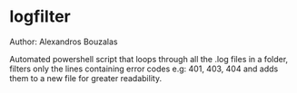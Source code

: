 # logfilter

Author: Alexandros Bouzalas

Automated powershell script that loops through all the .log files in a folder, filters only the lines containing error codes e.g: 401, 403, 404 and adds them to a new file for greater readability.

